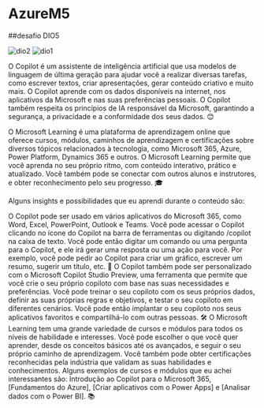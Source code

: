 # AzureM5
##desafio DIO5

![dio2](https://github.com/z3r0coder/AzureM5/assets/133267859/b2d7580f-b51b-4844-b4fc-cb4775f9737d)
![dio1](https://github.com/z3r0coder/AzureM5/assets/133267859/c8ffb39f-a7fc-4253-b7ea-c28e904eaed4)

O Copilot é um assistente de inteligência artificial que usa modelos de linguagem de última geração para ajudar você a realizar diversas tarefas, como escrever textos, criar apresentações, gerar conteúdo criativo e muito mais. O Copilot aprende com os dados disponíveis na internet, nos aplicativos da Microsoft e nas suas preferências pessoais. O Copilot também respeita os princípios de IA responsável da Microsoft, garantindo a segurança, a privacidade e a conformidade dos seus dados. 😊

O Microsoft Learning é uma plataforma de aprendizagem online que oferece cursos, módulos, caminhos de aprendizagem e certificações sobre diversos tópicos relacionados à tecnologia, como Microsoft 365, Azure, Power Platform, Dynamics 365 e outros. O Microsoft Learning permite que você aprenda no seu próprio ritmo, com conteúdo interativo, prático e atualizado. Você também pode se conectar com outros alunos e instrutores, e obter reconhecimento pelo seu progresso. 🎓

Alguns insights e possibilidades que eu aprendi durante o conteúdo são:

O Copilot pode ser usado em vários aplicativos do Microsoft 365, como Word, Excel, PowerPoint, Outlook e Teams. Você pode acessar o Copilot clicando no ícone do Copilot na barra de ferramentas ou digitando /copilot na caixa de texto. Você pode então digitar um comando ou uma pergunta para o Copilot, e ele irá gerar uma resposta ou uma ação para você. Por exemplo, você pode pedir ao Copilot para criar um gráfico, escrever um resumo, sugerir um título, etc. 🚀
O Copilot também pode ser personalizado com o Microsoft Copilot Studio Preview, uma ferramenta que permite que você crie o seu próprio copiloto com base nas suas necessidades e preferências. Você pode treinar o seu copiloto com os seus próprios dados, definir as suas próprias regras e objetivos, e testar o seu copiloto em diferentes cenários. Você pode então implantar o seu copiloto nos seus aplicativos favoritos e compartilhá-lo com outras pessoas. 🛠️
O Microsoft Learning tem uma grande variedade de cursos e módulos para todos os níveis de habilidade e interesses. Você pode escolher o que você quer aprender, desde os conceitos básicos até os avançados, e seguir o seu próprio caminho de aprendizagem. Você também pode obter certificações reconhecidas pela indústria que validam as suas habilidades e conhecimentos. Alguns exemplos de cursos e módulos que eu achei interessantes são: Introdução ao Copilot para o Microsoft 365, [Fundamentos do Azure], [Criar aplicativos com o Power Apps] e [Analisar dados com o Power BI]. 📚
